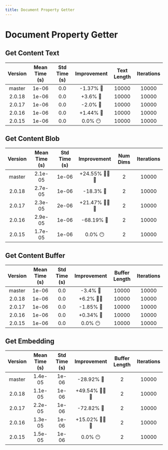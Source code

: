 ```yaml
---
title: Document Property Getter
---
```

# Document Property Getter

## Get Content Text

| Version | Mean Time (s) | Std Time (s) | Improvement | Text Length | Iterations |
| :---: | :---: | :---: | :---: | :---: | :---: |
| master | 1e-06 | 0.0 | -1.37% 🐢 | 10000 | 10000 |
| 2.0.18 | 1e-06 | 0.0 | +3.6% 🐎 | 10000 | 10000 |
| 2.0.17 | 1e-06 | 0.0 | -2.0% 🐢 | 10000 | 10000 |
| 2.0.16 | 1e-06 | 0.0 | +1.44% 🐎 | 10000 | 10000 |
| 2.0.15 | 1e-06 | 0.0 | 0.0% 😶 | 10000 | 10000 |
## Get Content Blob

| Version | Mean Time (s) | Std Time (s) | Improvement | Num Dims | Iterations |
| :---: | :---: | :---: | :---: | :---: | :---: |
| master | 2.1e-05 | 1e-06 | +24.55% 🐎🐎🐎 | 2 | 10000 |
| 2.0.18 | 2.7e-05 | 1e-06 | -18.3% 🐢 | 2 | 10000 |
| 2.0.17 | 2.3e-05 | 2e-06 | +21.47% 🐎🐎🐎 | 2 | 10000 |
| 2.0.16 | 2.9e-05 | 1e-06 | -68.19% 🐢 | 2 | 10000 |
| 2.0.15 | 1.7e-05 | 1e-06 | 0.0% 😶 | 2 | 10000 |
## Get Content Buffer

| Version | Mean Time (s) | Std Time (s) | Improvement | Buffer Length | Iterations |
| :---: | :---: | :---: | :---: | :---: | :---: |
| master | 1e-06 | 0.0 | -3.4% 🐢 | 10000 | 10000 |
| 2.0.18 | 1e-06 | 0.0 | +6.2% 🐎🐎 | 10000 | 10000 |
| 2.0.17 | 1e-06 | 0.0 | -1.85% 🐢 | 10000 | 10000 |
| 2.0.16 | 1e-06 | 0.0 | +0.34% 🐎 | 10000 | 10000 |
| 2.0.15 | 1e-06 | 0.0 | 0.0% 😶 | 10000 | 10000 |
## Get Embedding

| Version | Mean Time (s) | Std Time (s) | Improvement | Buffer Length | Iterations |
| :---: | :---: | :---: | :---: | :---: | :---: |
| master | 1.4e-05 | 1e-06 | -28.92% 🐢 | 2 | 10000 |
| 2.0.18 | 1.1e-05 | 1e-06 | +49.54% 🐎🐎🐎 | 2 | 10000 |
| 2.0.17 | 2.2e-05 | 1e-06 | -72.82% 🐢 | 2 | 10000 |
| 2.0.16 | 1.3e-05 | 1e-06 | +15.02% 🐎🐎🐎 | 2 | 10000 |
| 2.0.15 | 1.5e-05 | 1e-06 | 0.0% 😶 | 2 | 10000 |
